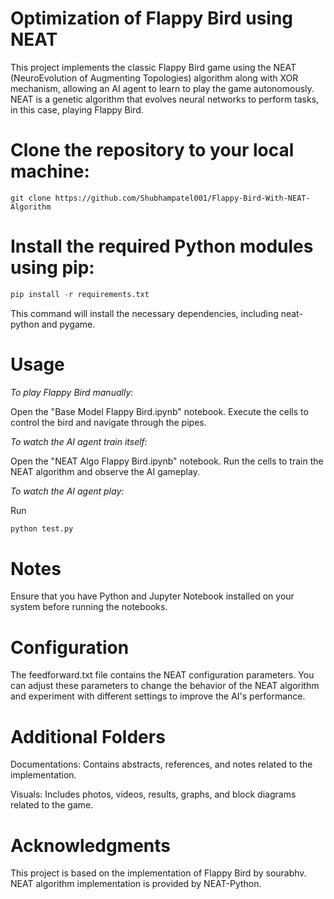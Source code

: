 # Optimization of Flappy Bird using NEAT
This project implements the classic Flappy Bird game using the NEAT (NeuroEvolution of Augmenting Topologies) algorithm along with XOR mechanism, allowing an AI agent to learn to play the game autonomously. NEAT is a genetic algorithm that evolves neural networks to perform tasks, in this case, playing Flappy Bird.


# Clone the repository to your local machine:
```git
git clone https://github.com/Shubhampatel001/Flappy-Bird-With-NEAT-Algorithm
```


# Install the required Python modules using pip:
```python
pip install -r requirements.txt
```


This command will install the necessary dependencies, including neat-python and pygame.


# Usage
*To play Flappy Bird manually:*



Open the "Base Model Flappy Bird.ipynb" notebook.
Execute the cells to control the bird and navigate through the pipes.




*To watch the AI agent train itself:*



Open the "NEAT Algo Flappy Bird.ipynb" notebook.
Run the cells to train the NEAT algorithm and observe the AI gameplay.


*To watch the AI agent play:*

Run
```python
python test.py
```

# Notes
Ensure that you have Python and Jupyter Notebook installed on your system before running the notebooks.


# Configuration
The feedforward.txt file contains the NEAT configuration parameters. You can adjust these parameters to change the behavior of the NEAT algorithm and experiment with different settings to improve the AI's performance.


# Additional Folders


Documentations: Contains abstracts, references, and notes related to the implementation.


Visuals: Includes photos, videos, results, graphs, and block diagrams related to the game.



 # Acknowledgments
This project is based on the implementation of Flappy Bird by sourabhv.
NEAT algorithm implementation is provided by NEAT-Python.

